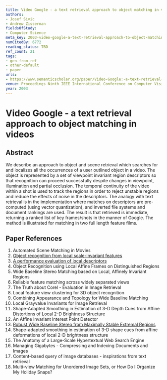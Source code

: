```yaml
---
title: Video Google - a text retrieval approach to object matching in videos
authors:
- Josef Sivic
- Andrew Zisserman
fieldsOfStudy:
- Computer Science
meta_key: 2003-video-google-a-text-retrieval-approach-to-object-matching-in-videos
numCitedBy: 6772
reading_status: TBD
ref_count: 21
tags:
- gen-from-ref
- other-default
- paper
urls:
- https://www.semanticscholar.org/paper/Video-Google:-a-text-retrieval-approach-to-object-Sivic-Zisserman/642e328cae81c5adb30069b680cf60ba6b475153?sort=total-citations
venue: Proceedings Ninth IEEE International Conference on Computer Vision
year: 2003
---
```


# Video Google - a text retrieval approach to object matching in videos

## Abstract

We describe an approach to object and scene retrieval which searches for and localizes all the occurrences of a user outlined object in a video. The object is represented by a set of viewpoint invariant region descriptors so that recognition can proceed successfully despite changes in viewpoint, illumination and partial occlusion. The temporal continuity of the video within a shot is used to track the regions in order to reject unstable regions and reduce the effects of noise in the descriptors. The analogy with text retrieval is in the implementation where matches on descriptors are pre-computed (using vector quantization), and inverted file systems and document rankings are used. The result is that retrieved is immediate, returning a ranked list of key frames/shots in the manner of Google. The method is illustrated for matching in two full length feature films.

## Paper References

1. Automated Scene Matching in Movies
2. [Object recognition from local scale-invariant features](1999-object-recognition-from-local-scale-invariant-features)
3. [A performance evaluation of local descriptors](2005-a-performance-evaluation-of-local-descriptors)
4. Object Recognition using Local Affine Frames on Distinguished Regions
5. Wide Baseline Stereo Matching based on Local, Affinely Invariant Regions
6. Reliable feature matching across widely separated views
7. The Truth about Corel - Evaluation in Image Retrieval
8. Local feature view clustering for 3D object recognition
9. Combining Appearance and Topology for Wide Baseline Matching
10. Local Grayvalue Invariants for Image Retrieval
11. Shape-Adapted Smoothing in Estimation of 3-D Depth Cues from Affine Distortions of Local 2-D Brightness Structure
12. An Affine Invariant Interest Point Detector
13. [Robust Wide Baseline Stereo from Maximally Stable Extremal Regions](2002-robust-wide-baseline-stereo-from-maximally-stable-extremal-regions)
14. Shape-adapted smoothing in estimation of 3-D shape cues from affine deformations of local 2-D brightness structure
15. The Anatomy of a Large-Scale Hypertextual Web Search Engine
16. Managing Gigabytes - Compressing and Indexing Documents and Images
17. Content-based query of image databases - inspirations from text retrieval
18. Multi-view Matching for Unordered Image Sets, or How Do I Organize My Holiday Snaps?
